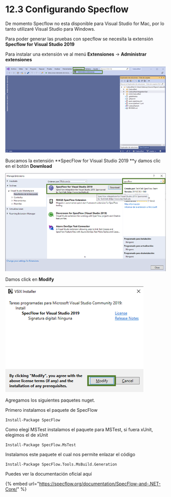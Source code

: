 # 12.3 Configurando Specflow

De momento Specflow no esta disponible para Visual Studio for Mac, por lo tanto utilizaré Visual Studio para Windows.

&#x20;Para poder generar las pruebas con specflow se necesita la extensión **Specflow for Visual Studio 2019**

Para instalar una extensión ve al menú **Extensiones** -> **Administrar extensiones**

![](<../.gitbook/assets/image (266).png>)

Buscamos la extensión **SpecFlow for Visual Studio 2019 **y damos clic en el botón **Download**

![](<../.gitbook/assets/image (269).png>)

Damos click en **Modify**

![](<../.gitbook/assets/image (268).png>)

Agregamos los siguientes paquetes nuget.&#x20;

Primero instalamos el paquete de SpecFlow

```
Install-Package SpecFlow
```

&#x20;Como elegí MSTest instalamos el paquete para MSTest, si fuera xUnit, elegimos el de xUnit

```
Install-Package SpecFlow.MsTest
```

Instalamos este paquete el cual nos permite enlazar el código

```
Install-Package SpecFlow.Tools.MsBuild.Generation 
```

Puedes ver la documentación oficial aquí

{% embed url="https://specflow.org/documentation/SpecFlow-and-.NET-Core/" %}



